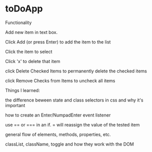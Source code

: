 # toDoApp

Functionality

Add new item in text box. 

Click Add (or press Enter) to add the item to the list

Click the item to select

Click 'x' to delete that item

click Delete Checked Items to permanently delete the checked items

click Remove Checks from Items to uncheck all items


Things I learned:

the difference beween state and class selectors in css and why it's important

how to create an Enter/NumpadEnter event listener 

use == or === in an if. = will reassign the value of the tested item

general flow of elements, methods, properties, etc.

classList, className, toggle and how they work with the DOM


